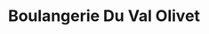 ---
title: "Boulangerie Du Val Olivet"
url: /olivet/boulangerie-du-val-olivet/
shop: boulangerie
---